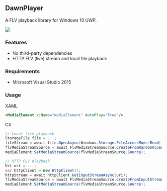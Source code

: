 ## DawnPlayer
A FLV playback library for Windows 10 UWP.

![](https://raw.githubusercontent.com/lxrite/DawnPlayer/master/Demo/demo1.gif)

### Features
* No third-party dependencies
* HTTP FLV (live) stream and local file playback

### Requirements
* Microsoft Visual Studio 2015

### Usage

XAML
``` xml
<MediaElement x:Name="mediaElement" AutoPlay="True"/>
```

C#
``` csharp
// Local file playback
StorageFile file = ...;
fileStream = await file.OpenAsync(Windows.Storage.FileAccessMode.Read);
flvMediaStreamSource = await FlvMediaStreamSource.CreateFromRandomAccessStreamAsync(fileStream);
mediaElement.SetMediaStreamSource(flvMediaStreamSource.Source);

// HTTP FLV playback
Uri uri = ...;
var httpClient = new HttpClient();
httpStream = await httpClient.GetInputStreamAsync(uri);
flvMediaStreamSource = await FlvMediaStreamSource.CreateFromInputStreamAsync(httpStream);
mediaElement.SetMediaStreamSource(flvMediaStreamSource.Source);
```
